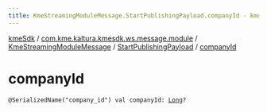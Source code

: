 ```yaml
---
title: KmeStreamingModuleMessage.StartPublishingPayload.companyId - kmeSdk
---
```


[kmeSdk](../../../index.html) / [com.kme.kaltura.kmesdk.ws.message.module](../../index.html) / [KmeStreamingModuleMessage](../index.html) / [StartPublishingPayload](index.html) / [companyId](./company-id.html)

# companyId

`@SerializedName("company_id") val companyId: `[`Long`](https://kotlinlang.org/api/latest/jvm/stdlib/kotlin/-long/index.html)`?`